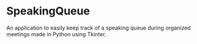 # SpeakingQueue

An application to easily keep track of a speaking queue during organized meetings made in Python using Tkinter.
